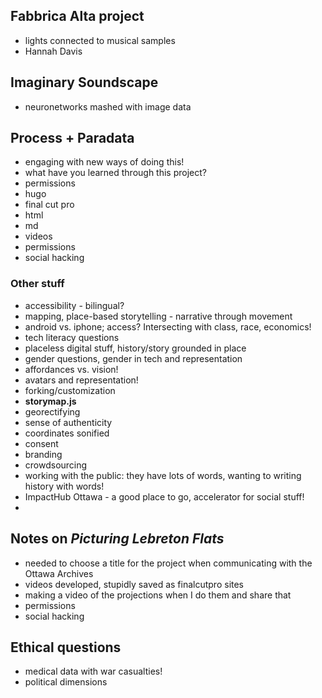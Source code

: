 ## Fabbrica Alta project
- lights connected to musical samples
- Hannah Davis

## Imaginary Soundscape
- neuronetworks mashed with image data

## Process + Paradata
- engaging with new ways of doing this! 
- what have you learned through this project?
- permissions
- hugo
- final cut pro
- html
- md
- videos
- permissions
- social hacking
### Other stuff
- accessibility - bilingual?
- mapping, place-based storytelling - narrative through movement
- android vs. iphone; access? Intersecting with class, race, economics!
- tech literacy questions
- placeless digital stuff, history/story grounded in place
- gender questions, gender in tech and representation
- affordances vs. vision! 
- avatars and representation! 
- forking/customization
- **storymap.js**
- georectifying
- sense of authenticity
- coordinates sonified
- consent
- branding
- crowdsourcing
- working with the public: they have lots of words, wanting to writing history with words!
- ImpactHub Ottawa - a good place to go, accelerator for social stuff! 
- 

## Notes on *Picturing Lebreton Flats*
- needed to choose a title for the project when communicating with the Ottawa Archives
- videos developed, stupidly saved as finalcutpro sites
- making a video of the projections when I do them and share that
- permissions
- social hacking

## Ethical questions
- medical data with war casualties! 
- political dimensions

